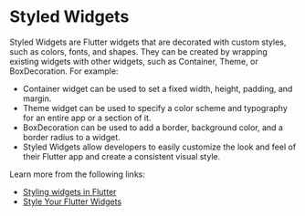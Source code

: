 # Styled Widgets

Styled Widgets are Flutter widgets that are decorated with custom styles, such as colors, fonts, and shapes. They can be created by wrapping existing widgets with other widgets, such as Container, Theme, or BoxDecoration. For example:

- Container widget can be used to set a fixed width, height, padding, and margin.
- Theme widget can be used to specify a color scheme and typography for an entire app or a section of it.
- BoxDecoration can be used to add a border, background color, and a border radius to a widget.
- Styled Widgets allow developers to easily customize the look and feel of their Flutter app and create a consistent visual style.

Learn more from the following links:

- [Styling widgets in Flutter](https://docs.flutter.dev/development/ui/widgets/styling)
- [Style Your Flutter Widgets](https://www.youtube.com/watch?v=kcq8AbVyMbk)